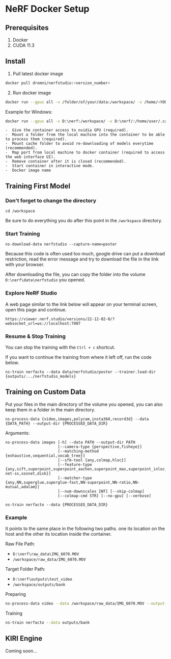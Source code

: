 # NeRF Docker Setup

## Prerequisites

1. Docker
2. CUDA 11.3

## Install

1. Pull latest docker image

```bash
docker pull dromni/nerfstudio:<version_number>
```

2. Run docker image

```bash
docker run --gpus all -v /folder/of/your/data:/workspace/ -v /home/<YOUR_USER>/cache/:/home/user/.cache/ -p 7007:7007 --rm -it dromni/nerfstudio:0.1.13
```

Example for Windows:

```bash
docker run --gpus all -v D:\nerf:/workspace/ -v D:\nerf/:/home/user/.cache/ -p 7007:7007 --rm -it dromni/nerfstudio:0.1.13
```

```
-  Give the container access to nvidia GPU (required).
-  Mount a folder from the local machine into the container to be able to process them (required).
-  Mount cache folder to avoid re-downloading of models everytime (recommended).
-  Map port from local machine to docker container (required to access the web interface UI).
-  Remove container after it is closed (recommended).
-  Start container in interactive mode.
-  Docker image name
```

## Training First Model

### Don't forget to change the directory

```
cd /workspace
```

Be sure to do everything you do after this point in the `/workspace` directory.

### Start Training

```
ns-download-data nerfstudio --capture-name=poster
```

Because this code is often used too much, google drive can put a download restriction, read the error message and try to download the file in the link with your browser.

After downloading the file, you can copy the folder into the volume `D:\nerf\data\nerfstudio` you opened.

### Explore NeRF Studio

A web page similar to the link below will appear on your terminal screen, open this page and continue.

```
https://viewer.nerf.studio/versions/22-12-02-0/?websocket_url=ws://localhost:7007 
```

### Resume & Stop Training

You can stop the training with the `Ctrl + c` shortcut.

If you want to continue the training from where it left off, run the code below.

```
ns-train nerfacto --data data/nerfstudio/poster --trainer.load-dir {outputs/.../nerfstudio_models}
```

## Training on Custom Data

Put your files in the main directory of the volume you opened, you can also keep them in a folder in the main directory.

```
ns-process-data {video,images,polycam,insta360,record3d} --data {DATA_PATH} --output-dir {PROCESSED_DATA_DIR}
```

Arguments:

```
ns-process-data images [-h] --data PATH --output-dir PATH
                       [--camera-type {perspective,fisheye}]
                       [--matching-method {exhaustive,sequential,vocab_tree}]
                       [--sfm-tool {any,colmap,hloc}]
                       [--feature-type 
{any,sift,superpoint,superpoint_aachen,superpoint_max,superpoint_inloc,r2d2,d2
net-ss,sosnet,disk}]
                       [--matcher-type 
{any,NN,superglue,superglue-fast,NN-superpoint,NN-ratio,NN-mutual,adalam}]
                       [--num-downscales INT] [--skip-colmap]
                       [--colmap-cmd STR] [--no-gpu] [--verbose]
```

```
ns-train nerfacto --data {PROCESSED_DATA_DIR}
```

### Example

It points to the same place in the following two paths. one its location on the host and the other its location inside the container.

Raw File Path:

- `D:\nerf\raw_data\IMG_6070.MOV`
- `/workspace/raw_data/IMG_6070.MOV`

Target Folder Path:

- `D:\nerf\outputs\test_video`
- `/workspace/outputs/bank`

Preparing

```bash
ns-process-data video --data /workspace/raw_data/IMG_6070.MOV --output-dir /workspace/outputs/bank
```

Training

```bash
ns-train nerfacto --data outputs/bank
```

## KIRI Engine

Coming soon...
